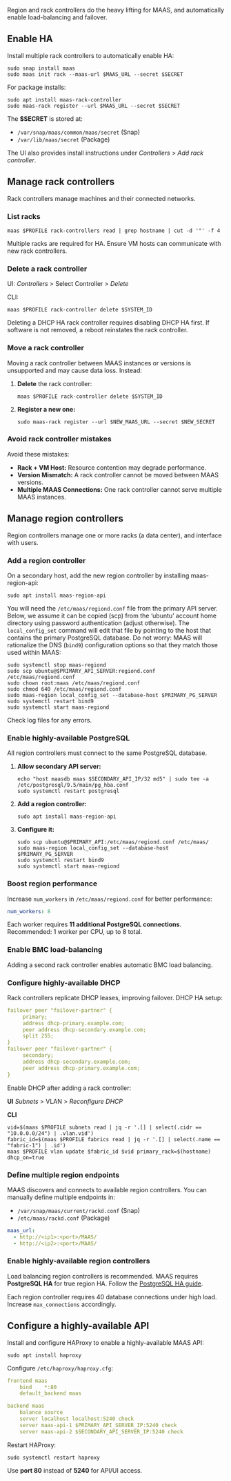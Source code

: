 Region and rack controllers do the heavy lifting for MAAS, and automatically enable load-balancing and failover.

## Enable HA

Install multiple rack controllers to automatically enable HA:

```shell
sudo snap install maas
sudo maas init rack --maas-url $MAAS_URL --secret $SECRET
```

For package installs:

```shell
sudo apt install maas-rack-controller
sudo maas-rack register --url $MAAS_URL --secret $SECRET
```

The **$SECRET** is stored at:
- `/var/snap/maas/common/maas/secret` (Snap)
- `/var/lib/maas/secret` (Package)

The UI also provides install instructions under *Controllers* > *Add rack controller*.

## Manage rack controllers

Rack controllers manage machines and their connected networks.

### List racks

```shell
maas $PROFILE rack-controllers read | grep hostname | cut -d '"' -f 4
```

Multiple racks are required for HA. Ensure VM hosts can communicate with new rack controllers.

### Delete a rack controller

UI:
*Controllers* > Select Controller > *Delete*

CLI:

```shell
maas $PROFILE rack-controller delete $SYSTEM_ID
```

Deleting a DHCP HA rack controller requires disabling DHCP HA first. If software is not removed, a reboot reinstates the rack controller.

### Move a rack controller

Moving a rack controller between MAAS instances or versions is unsupported and may cause data loss. Instead:

1. **Delete** the rack controller:

   ```shell
   maas $PROFILE rack-controller delete $SYSTEM_ID
   ```

2. **Register a new one:**

   ```shell
   sudo maas-rack register --url $NEW_MAAS_URL --secret $NEW_SECRET
   ```

### Avoid rack controller mistakes

Avoid these mistakes:

- **Rack + VM Host:** Resource contention may degrade performance.
- **Version Mismatch:** A rack controller cannot be moved between MAAS versions.
- **Multiple MAAS Connections:** One rack controller cannot serve multiple MAAS instances.

## Manage region controllers

Region controllers manage one or more racks (a data center), and interface with users.

### Add a region controller

On a secondary host, add the new region controller by installing maas-region-api:

```nohighlight
sudo apt install maas-region-api
```

You will need the ```/etc/maas/regiond.conf``` file from the primary API server. Below, we assume it can be copied (scp) from the ‘ubuntu’ account home directory using password authentication (adjust otherwise). The ```local_config_set``` command will edit that file by pointing to the host that contains the primary PostgreSQL database. Do not worry: MAAS will rationalize the DNS (```bind9```) configuration options so that they match those used within MAAS:

```nohighlight
sudo systemctl stop maas-regiond
sudo scp ubuntu@$PRIMARY_API_SERVER:regiond.conf /etc/maas/regiond.conf
sudo chown root:maas /etc/maas/regiond.conf
sudo chmod 640 /etc/maas/regiond.conf
sudo maas-region local_config_set --database-host $PRIMARY_PG_SERVER
sudo systemctl restart bind9
sudo systemctl start maas-regiond
```
Check log files for any errors.

### Enable highly-available PostgreSQL

All region controllers must connect to the same PostgreSQL database.

1. **Allow secondary API server:**

   ```shell
   echo "host maasdb maas $SECONDARY_API_IP/32 md5" | sudo tee -a /etc/postgresql/9.5/main/pg_hba.conf
   sudo systemctl restart postgresql
   ```

2. **Add a region controller:**

   ```shell
   sudo apt install maas-region-api
   ```

3. **Configure it:**

   ```shell
   sudo scp ubuntu@$PRIMARY_API:/etc/maas/regiond.conf /etc/maas/
   sudo maas-region local_config_set --database-host $PRIMARY_PG_SERVER
   sudo systemctl restart bind9
   sudo systemctl start maas-regiond
   ```

### Boost region performance

Increase `num_workers` in `/etc/maas/regiond.conf` for better performance:

```yaml
num_workers: 8
```

Each worker requires **11 additional PostgreSQL connections**. Recommended: 1 worker per CPU, up to 8 total.

### Enable BMC load-balancing

Adding a second rack controller enables automatic BMC load balancing.

### Configure highly-available DHCP

Rack controllers replicate DHCP leases, improving failover. DHCP HA setup:

```yaml
failover peer "failover-partner" {
     primary;
     address dhcp-primary.example.com;
     peer address dhcp-secondary.example.com;
     split 255;
}
failover peer "failover-partner" {
     secondary;
     address dhcp-secondary.example.com;
     peer address dhcp-primary.example.com;
}
```

Enable DHCP after adding a rack controller:

**UI**
*Subnets* > VLAN > *Reconfigure DHCP*

**CLI**
```shell
vid=$(maas $PROFILE subnets read | jq -r '.[] | select(.cidr == "10.0.0.0/24") | .vlan.vid')
fabric_id=$(maas $PROFILE fabrics read | jq -r '.[] | select(.name == "fabric-1") | .id')
maas $PROFILE vlan update $fabric_id $vid primary_rack=$(hostname) dhcp_on=true
```

### Define multiple region endpoints

MAAS discovers and connects to available region controllers. You can manually define multiple endpoints in:

- `/var/snap/maas/current/rackd.conf` (Snap)
- `/etc/maas/rackd.conf` (Package)

```yaml
maas_url:
  - http://<ip1>:<port>/MAAS/
  - http://<ip2>:<port>/MAAS/
```

### Enable highly-available region controllers

Load balancing region controllers is recommended.  MAAS requires **PostgreSQL HA** for true region HA. Follow the [PostgreSQL HA guide](https://www.postgresql.org/docs/9.5/static/high-availability.html).

Each region controller requires 40 database connections under high load. Increase `max_connections` accordingly.

## Configure a highly-available API

Install and configure HAProxy to enable a highly-available MAAS API:

```shell
sudo apt install haproxy
```

Configure `/etc/haproxy/haproxy.cfg`:

```yaml
frontend maas
    bind    *:80
    default_backend maas

backend maas
    balance source
    server localhost localhost:5240 check
    server maas-api-1 $PRIMARY_API_SERVER_IP:5240 check
    server maas-api-2 $SECONDARY_API_SERVER_IP:5240 check
```

Restart HAProxy:

```shell
sudo systemctl restart haproxy
```

Use **port 80** instead of **5240** for API/UI access.

